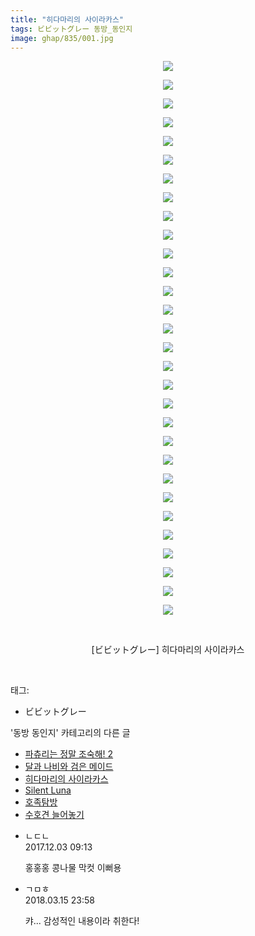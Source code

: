 ```yaml
---
title: "히다마리의 사이라카스"
tags: ビビットグレー 동방_동인지
image: ghap/835/001.jpg
---
```

<div class="article">
<p style="text-align: center; clear: none; float: none;"><img src="{{ site.nasurl }}/ghap/835/001.jpg"/></p>
<p style="text-align: center; clear: none; float: none;"><img src="{{ site.nasurl }}/ghap/835/002.jpg"/></p>
<p style="text-align: center; clear: none; float: none;"><img src="{{ site.nasurl }}/ghap/835/003.jpg"/></p>
<p style="text-align: center; clear: none; float: none;"><img src="{{ site.nasurl }}/ghap/835/004.jpg"/></p>
<p style="text-align: center; clear: none; float: none;"><img src="{{ site.nasurl }}/ghap/835/005.jpg"/></p>
<p style="text-align: center; clear: none; float: none;"><img src="{{ site.nasurl }}/ghap/835/006.jpg"/></p>
<p style="text-align: center; clear: none; float: none;"><img src="{{ site.nasurl }}/ghap/835/007.jpg"/></p>
<p style="text-align: center; clear: none; float: none;"><img src="{{ site.nasurl }}/ghap/835/008.jpg"/></p>
<p style="text-align: center; clear: none; float: none;"><img src="{{ site.nasurl }}/ghap/835/009.jpg"/></p>
<p style="text-align: center; clear: none; float: none;"><img src="{{ site.nasurl }}/ghap/835/010.jpg"/></p>
<p style="text-align: center; clear: none; float: none;"><img src="{{ site.nasurl }}/ghap/835/011.jpg"/></p>
<p style="text-align: center; clear: none; float: none;"><img src="{{ site.nasurl }}/ghap/835/012.jpg"/></p>
<p style="text-align: center; clear: none; float: none;"><img src="{{ site.nasurl }}/ghap/835/013.jpg"/></p>
<p style="text-align: center; clear: none; float: none;"><img src="{{ site.nasurl }}/ghap/835/014.jpg"/></p>
<p style="text-align: center; clear: none; float: none;"><img src="{{ site.nasurl }}/ghap/835/015.jpg"/></p>
<p style="text-align: center; clear: none; float: none;"><img src="{{ site.nasurl }}/ghap/835/016.jpg"/></p>
<p style="text-align: center; clear: none; float: none;"><img src="{{ site.nasurl }}/ghap/835/017.jpg"/></p>
<p style="text-align: center; clear: none; float: none;"><img src="{{ site.nasurl }}/ghap/835/018.jpg"/></p>
<p style="text-align: center; clear: none; float: none;"><img src="{{ site.nasurl }}/ghap/835/019.jpg"/></p>
<p style="text-align: center; clear: none; float: none;"><img src="{{ site.nasurl }}/ghap/835/020.jpg"/></p>
<p style="text-align: center; clear: none; float: none;"><img src="{{ site.nasurl }}/ghap/835/021.jpg"/></p>
<p style="text-align: center; clear: none; float: none;"><img src="{{ site.nasurl }}/ghap/835/022.jpg"/></p>
<p style="text-align: center; clear: none; float: none;"><img src="{{ site.nasurl }}/ghap/835/023.jpg"/></p>
<p style="text-align: center; clear: none; float: none;"><img src="{{ site.nasurl }}/ghap/835/024.jpg"/></p>
<p style="text-align: center; clear: none; float: none;"><img src="{{ site.nasurl }}/ghap/835/025.jpg"/></p>
<p style="text-align: center; clear: none; float: none;"><img src="{{ site.nasurl }}/ghap/835/026.jpg"/></p>
<p style="text-align: center; clear: none; float: none;"><img src="{{ site.nasurl }}/ghap/835/027.jpg"/></p>
<p style="text-align: center; clear: none; float: none;"><img src="{{ site.nasurl }}/ghap/835/028.jpg"/></p>
<p style="text-align: center; clear: none; float: none;"><img src="{{ site.nasurl }}/ghap/835/029.jpg"/></p>
<p style="text-align: center; clear: none; float: none;"><img src="{{ site.nasurl }}/ghap/835/030.jpg"/></p>
<p style="text-align: center; clear: none; float: none;"><br/></p>
<p style="text-align: center; clear: none; float: none;">[ビビットグレー] 히다마리의 사이라카스</p>
<p><br/></p>
</div><div class="tagTrail">
<p>태그: </p>
<ul>
<li>ビビットグレー</li>
</ul>
</div><div class="another">
<p>'동방 동인지' 카테고리의 다른 글</p>
<ul>
<li><a href="/2016-07-13-ghap_839">파츄리는 정말 조숙해! 2</a></li>
<li><a href="/2016-07-13-ghap_838">달과 나비와 검은 메이드</a></li>
<li><a href="/2016-07-13-ghap_835">히다마리의 사이라카스</a></li>
<li><a href="/2016-07-13-ghap_834">Silent Luna</a></li>
<li><a href="/2016-07-13-ghap_833">호족탐방</a></li>
<li><a href="/2016-07-13-ghap_832">수호견 늘어놓기</a></li>
</ul>
</div><div class="cb_module cb_fluid">
<div class="cb_wrt cb_profile">
<div class="comment">
<ul>
<li class="cb_thumb_off" id="comment15143455">
<div class="cb_comment_area">
<div class="cb_info_area">
<div class="cb_section">
<span class="cb_nick_name">ㄴㄷㄴ</span>
</div>
<div class="cb_section">
<span class="cb_date">2017.12.03 09:13 </span>
</div>
</div>
<div class="cb_dsc_comment">
<p class="cb_dsc">
											홍홍홍  콩나물 막컷 이뻐용
										</p>
</div>
</div></li>
<li class="cb_thumb_off" id="comment15220005">
<div class="cb_comment_area">
<div class="cb_info_area">
<div class="cb_section">
<span class="cb_nick_name">ㄱㅁㅎ</span>
</div>
<div class="cb_section">
<span class="cb_date">2018.03.15 23:58 </span>
</div>
</div>
<div class="cb_dsc_comment">
<p class="cb_dsc">
											캬... 감성적인 내용이라 취한다!
										</p>
</div>
</div></li>
</ul>
</div>
</div><!-- commentList close -->
</div>